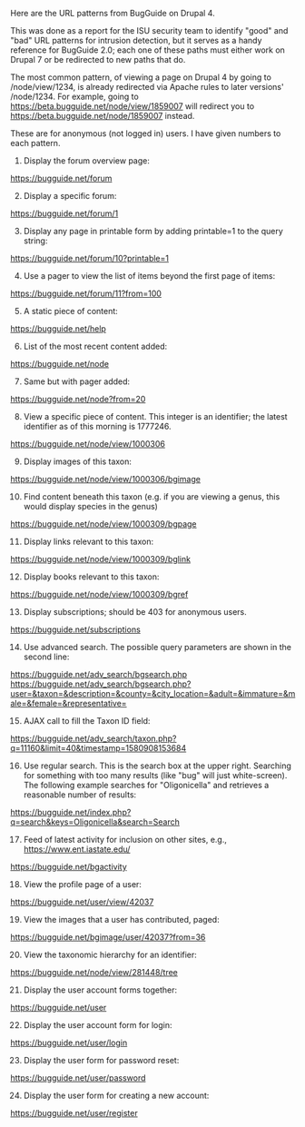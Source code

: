 Here are the URL patterns from BugGuide on Drupal 4.

This was done as a report for the ISU security team to identify "good" and "bad" URL patterns for intrusion detection, but it serves as a handy reference for BugGuide 2.0; each one of these paths must either work on Drupal 7 or be redirected to new paths that do.

The most common pattern, of viewing a page on Drupal 4 by going to /node/view/1234, is already redirected via Apache rules to later versions' /node/1234. For example, going to https://beta.bugguide.net/node/view/1859007 will redirect you to https://beta.bugguide.net/node/1859007 instead.

These are for anonymous (not logged in) users. I have given numbers to each pattern.

1. Display the forum overview page:

https://bugguide.net/forum

2. Display a specific forum:

https://bugguide.net/forum/1

3. Display any page in printable form by adding printable=1 to the query string:

https://bugguide.net/forum/10?printable=1

4. Use a pager to view the list of items beyond the first page of items:

https://bugguide.net/forum/11?from=100

5. A static piece of content:

https://bugguide.net/help

6. List of the most recent content added:

https://bugguide.net/node

7. Same but with pager added:

https://bugguide.net/node?from=20

8. View a specific piece of content. This integer is an identifier; the latest identifier as of this morning is 1777246.

https://bugguide.net/node/view/1000306

9. Display images of this taxon:

https://bugguide.net/node/view/1000306/bgimage

10. Find content beneath this taxon (e.g. if you are viewing a genus, this would display species in the genus)

https://bugguide.net/node/view/1000309/bgpage

11. Display links relevant to this taxon:

https://bugguide.net/node/view/1000309/bglink

12. Display books relevant to this taxon:

https://bugguide.net/node/view/1000309/bgref

13. Display subscriptions; should be 403 for anonymous users.

https://bugguide.net/subscriptions

14. Use advanced search. The possible query parameters are shown in the second line:

https://bugguide.net/adv_search/bgsearch.php
https://bugguide.net/adv_search/bgsearch.php?user=&taxon=&description=&county=&city_location=&adult=&immature=&male=&female=&representative=

15. AJAX call to fill the Taxon ID field:

https://bugguide.net/adv_search/taxon.php?q=11160&limit=40&timestamp=1580908153684

16. Use regular search. This is the search box at the upper right. Searching for something with too many results (like "bug" will just white-screen). The following example searches for "Oligonicella" and retrieves a reasonable number of results:

https://bugguide.net/index.php?q=search&keys=Oligonicella&search=Search

17. Feed of latest activity for inclusion on other sites, e.g., https://www.ent.iastate.edu/

https://bugguide.net/bgactivity

18. View the profile page of a user:

https://bugguide.net/user/view/42037

19. View the images that a user has contributed, paged:

https://bugguide.net/bgimage/user/42037?from=36

20. View the taxonomic hierarchy for an identifier:

https://bugguide.net/node/view/281448/tree

21. Display the user account forms together:

https://bugguide.net/user

22. Display the user account form for login:

https://bugguide.net/user/login

23. Display the user form for password reset:

https://bugguide.net/user/password

24. Display the user form for creating a new account:

https://bugguide.net/user/register
